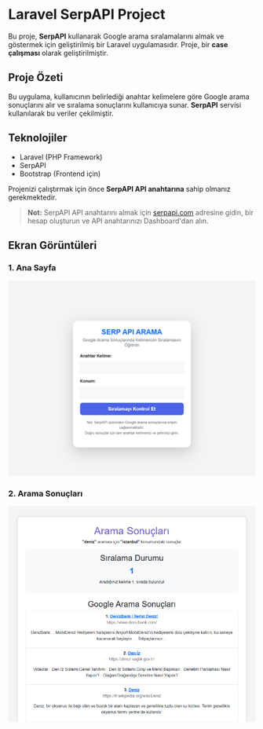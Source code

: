 # Laravel SerpAPI Project

Bu proje, **SerpAPI** kullanarak Google arama sıralamalarını almak ve göstermek için geliştirilmiş bir Laravel uygulamasıdır. Proje, bir **case çalışması** olarak geliştirilmiştir.

## Proje Özeti

Bu uygulama, kullanıcının belirlediği anahtar kelimelere göre Google arama sonuçlarını alır ve sıralama sonuçlarını kullanıcıya sunar. **SerpAPI** servisi kullanılarak bu veriler çekilmiştir.

## Teknolojiler

- Laravel (PHP Framework)
- SerpAPI
- Bootstrap (Frontend için)


Projenizi çalıştırmak için önce **SerpAPI API anahtarına** sahip olmanız gerekmektedir.

> **Not:** SerpAPI API anahtarını almak için [serpapi.com](https://serpapi.com/) adresine gidin, bir hesap oluşturun ve API anahtarınızı Dashboard'dan alın.

## Ekran Görüntüleri

### 1. Ana Sayfa
![Ana Sayfa](assets/1.PNG)

### 2. Arama Sonuçları
![Arama Sonuçları](assets/2.PNG)




